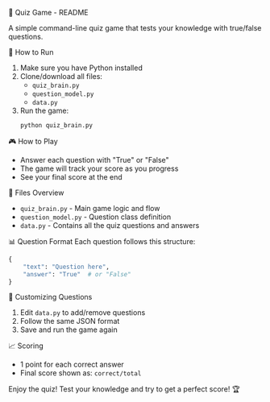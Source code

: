 🧠 Quiz Game - README

A simple command-line quiz game that tests your knowledge with true/false questions.

 🚀 How to Run
1. Make sure you have Python installed
2. Clone/download all files:
   - `quiz_brain.py`
   - `question_model.py`
   - `data.py`
3. Run the game:
   ```bash
   python quiz_brain.py
   ```

 🎮 How to Play
- Answer each question with "True" or "False"
- The game will track your score as you progress
- See your final score at the end

 📂 Files Overview
- `quiz_brain.py` - Main game logic and flow
- `question_model.py` - Question class definition
- `data.py` - Contains all the quiz questions and answers

 📊 Question Format
Each question follows this structure:
```python
{
    "text": "Question here", 
    "answer": "True"  # or "False"
}
```

 📝 Customizing Questions
1. Edit `data.py` to add/remove questions
2. Follow the same JSON format
3. Save and run the game again

 📈 Scoring
- 1 point for each correct answer
- Final score shown as: `correct/total`


Enjoy the quiz! Test your knowledge and try to get a perfect score! 🏆
